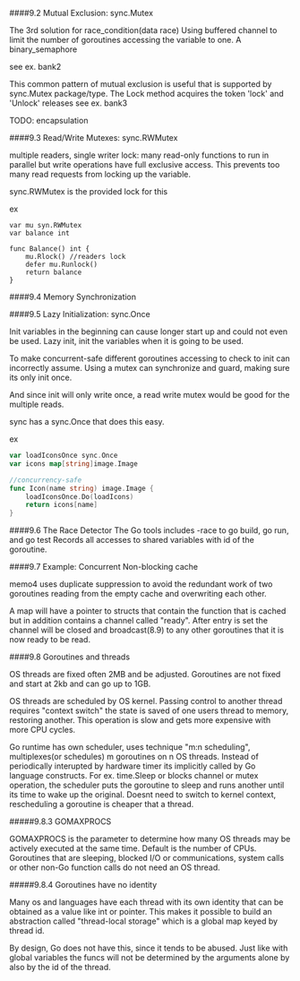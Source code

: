 ####9.2 Mutual Exclusion: sync.Mutex

The 3rd solution for race_condition(data race)
Using buffered channel to limit the number of goroutines accessing the variable to one. 
A binary_semaphore

see ex. bank2

This common pattern of mutual exclusion is useful that is supported by sync.Mutex package/type. 
The Lock method acquires the token 'lock' and 'Unlock' releases
see ex. bank3

TODO: encapsulation

####9.3 Read/Write Mutexes: sync.RWMutex

multiple readers, single writer lock:
many read-only functions to run in parallel but write operations
have full exclusive access. This prevents too many read requests 
from locking up the variable.

sync.RWMutex is the provided lock for this

ex 
```
var mu syn.RWMutex
var balance int

func Balance() int {
    mu.Rlock() //readers lock
    defer mu.Runlock()
    return balance
}
```


####9.4 Memory Synchronization

####9.5 Lazy Initialization: sync.Once

Init variables in the beginning can cause longer start up 
and could not even be used. Lazy init, init the variables when 
it is going to be used.

To make concurrent-safe different goroutines accessing 
to check to init can incorrectly assume. Using a mutex can
synchronize and guard, making sure its only init once.

And since init will only write once, a read write mutex would be 
good for the multiple reads.

sync has a sync.Once that does this easy.

ex
```go
var loadIconsOnce sync.Once
var icons map[string]image.Image

//concurrency-safe
func Icon(name string) image.Image {
    loadIconsOnce.Do(loadIcons)
    return icons[name]
}
```

####9.6 The Race Detector
The Go tools includes -race to go build, go run, and go test
Records all accesses to shared variables with id of the goroutine.

####9.7 Example: Concurrent Non-blocking cache

memo4 uses duplicate suppression to avoid the redundant work of two goroutines 
reading from the empty cache and overwriting each other.

A map will have a pointer to structs that contain the function that is cached 
but in addition contains a channel called "ready". After entry is set the channel 
will be closed and broadcast(8.9) to any other goroutines that it is now ready to be 
read.

####9.8 Goroutines and threads

OS threads are fixed often 2MB and be adjusted. Goroutines are not fixed and start at 2kb and can 
go up to 1GB.


OS threads are scheduled by OS kernel. Passing control to another thread requires 
"context switch" the state is saved of one users thread to memory, restoring another. 
This operation is slow and gets more expensive with more CPU cycles.

Go runtime has own scheduler, uses technique "m:n scheduling", multiplexes(or schedules) 
m goroutines on n OS threads. Instead of periodically interupted by hardware timer 
its implicitly called by Go language constructs. 
For ex. time.Sleep or blocks channel or mutex operation, the scheduler puts the goroutine to sleep 
and runs another until its time to wake up the original. Doesnt need to switch to 
kernel context, rescheduling a goroutine is cheaper that a thread.

#####9.8.3 GOMAXPROCS

GOMAXPROCS is the parameter to determine how many OS threads may be actively executed 
at the same time. Default is the number of CPUs.
Goroutines that are sleeping, blocked I/O or communications, system calls or other 
non-Go function calls do not need an OS thread.

#####9.8.4 Goroutines have no identity

Many os and languages have each thread with its own identity that can be obtained 
as a value like int or pointer. This makes it possible to build 
an abstraction called "thread-local storage" which is a global map keyed by thread id.

By design, Go does not have this, since it tends to be abused. Just like with global variables 
the funcs will not be determined by the arguments alone by also by the id of the thread.
